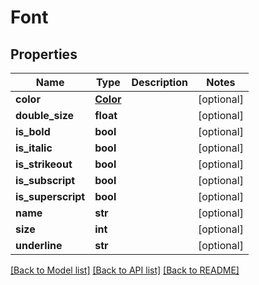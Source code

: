 # Font

## Properties
Name | Type | Description | Notes
------------ | ------------- | ------------- | -------------
**color** | [**Color**](Color.md) |  | [optional] 
**double_size** | **float** |  | [optional] 
**is_bold** | **bool** |  | [optional] 
**is_italic** | **bool** |  | [optional] 
**is_strikeout** | **bool** |  | [optional] 
**is_subscript** | **bool** |  | [optional] 
**is_superscript** | **bool** |  | [optional] 
**name** | **str** |  | [optional] 
**size** | **int** |  | [optional] 
**underline** | **str** |  | [optional] 

[[Back to Model list]](../README.md#documentation-for-models) [[Back to API list]](../README.md#documentation-for-api-endpoints) [[Back to README]](../README.md)



